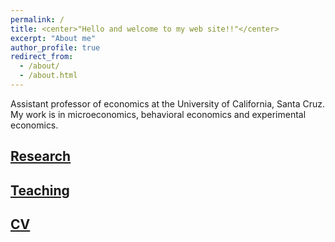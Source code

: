 ```yaml
---
permalink: /
title: <center>"Hello and welcome to my web site!!"</center>
excerpt: "About me"
author_profile: true
redirect_from: 
  - /about/
  - /about.html
---
```



Assistant professor of economics at the University of California, Santa Cruz.
My work is in microeconomics, behavioral economics and experimental economics.


## [Research](research)

## [Teaching](teaching)

## [CV](cv)


<!--
git commit -am "add change to ________" && git push
-->

<!--
git add _pages/about.md && git commit -m "add change to _pages/about" && git push
-->
